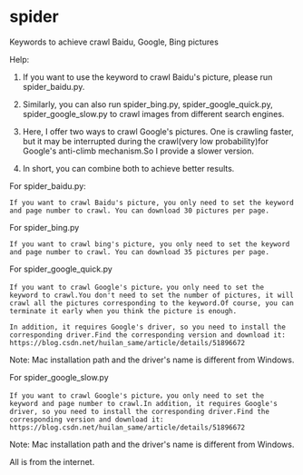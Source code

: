 # spider
Keywords to achieve crawl Baidu, Google, Bing pictures


Help:

1. If you want to use the keyword to crawl Baidu's picture, please run spider_baidu.py.

2. Similarly, you can also run spider_bing.py, spider_google_quick.py, spider_google_slow.py to crawl images from different search engines.

3. Here, I offer two ways to crawl Google's pictures. One is crawling faster, but it may be interrupted during the crawl(very low probability)for Google's anti-climb mechanism.So I provide a slower version.

4. In short, you can combine both to achieve better results.


For  spider_baidu.py:
	
	If you want to crawl Baidu's picture, you only need to set the keyword and page number to crawl. You can download 30 pictures per page.

For  spider_bing.py
	
	If you want to crawl bing's picture, you only need to set the keyword and page number to crawl. You can download 35 pictures per page.

For  spider_google_quick.py
	
	If you want to crawl Google's picture，you only need to set the keyword to crawl.You don't need to set the number of pictures, it will crawl all the pictures corresponding to the keyword.Of course, you can terminate it early when you think the picture is enough.
	
	In addition, it requires Google's driver, so you need to install the corresponding driver.Find the corresponding version and download it:
	https://blog.csdn.net/huilan_same/article/details/51896672
Note: Mac installation path and the driver's name is different from Windows.
         
For  spider_google_slow.py 
	
	If you want to crawl Google's picture，you only need to set the keyword and page number to crawl.In addition, it requires Google's driver, so you need to install the corresponding driver.Find the corresponding version and download it:
	https://blog.csdn.net/huilan_same/article/details/51896672

Note: Mac installation path and the driver's name is different from Windows.


All is from the internet.

